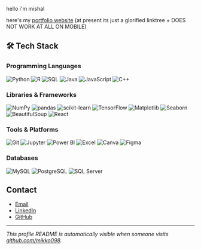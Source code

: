 hello i'm mishal

here's my [portfolio website](https://mishals-portfolio.vercel.app) (at present its just a glorified linktree + DOES NOT WORK AT ALL ON MOBILE)

## 🛠️ Tech Stack

### Programming Languages
![Python](https://img.shields.io/badge/-Python-3776AB?style=flat-square&logo=python&logoColor=white)
![R](https://img.shields.io/badge/-R-276DC3?style=flat-square&logo=r&logoColor=white)
![SQL](https://img.shields.io/badge/-SQL-4479A1?style=flat-square&logo=postgresql&logoColor=white)
![Java](https://img.shields.io/badge/-Java-007396?style=flat-square&logo=java&logoColor=white)
![JavaScript](https://img.shields.io/badge/-JavaScript-F7DF1E?style=flat-square&logo=javascript&logoColor=black)
![C++](https://img.shields.io/badge/-C++-00599C?style=flat-square&logo=c%2B%2B&logoColor=white)

### Libraries & Frameworks
![NumPy](https://img.shields.io/badge/-NumPy-013243?style=flat-square&logo=numpy)
![pandas](https://img.shields.io/badge/-Pandas-150458?style=flat-square&logo=pandas)
![scikit-learn](https://img.shields.io/badge/-scikit--learn-F7931E?style=flat-square&logo=scikitlearn&logoColor=white)
![TensorFlow](https://img.shields.io/badge/-TensorFlow-FF6F00?style=flat-square&logo=tensorflow&logoColor=white)
![Matplotlib](https://img.shields.io/badge/-Matplotlib-11557C?style=flat-square)
![Seaborn](https://img.shields.io/badge/-Seaborn-39A7A5?style=flat-square)
![BeautifulSoup](https://img.shields.io/badge/-BeautifulSoup-8FBC8F?style=flat-square)
![React](https://img.shields.io/badge/-React-61DAFB?style=flat-square&logo=react&logoColor=black)

### Tools & Platforms
![Git](https://img.shields.io/badge/-Git-F05032?style=flat-square&logo=git&logoColor=white)
![Jupyter](https://img.shields.io/badge/-Jupyter-F37626?style=flat-square&logo=jupyter)
![Power BI](https://img.shields.io/badge/-Power%20BI-F2C811?style=flat-square&logo=powerbi)
![Excel](https://img.shields.io/badge/-Excel-217346?style=flat-square&logo=microsoft-excel&logoColor=white)
![Canva](https://img.shields.io/badge/-Canva-00C4CC?style=flat-square&logo=canva)
![Figma](https://img.shields.io/badge/-Figma-F24E1E?style=flat-square&logo=figma)

### Databases
![MySQL](https://img.shields.io/badge/-MySQL-4479A1?style=flat-square&logo=mysql&logoColor=white)
![PostgreSQL](https://img.shields.io/badge/-PostgreSQL-336791?style=flat-square&logo=postgresql&logoColor=white)
![SQL Server](https://img.shields.io/badge/-SQL%20Server-CC2927?style=flat-square&logo=microsoft-sql-server&logoColor=white)

## Contact

- [Email](mailto:mishalmann@gmail.com)
- [LinkedIn](https://www.linkedin.com/in/mishal-nair-961843266/)
- [GitHub](https://github.com/mikko098)

---

_This profile README is automatically visible when someone visits [github.com/mikko098](https://github.com/mikko098)._  
